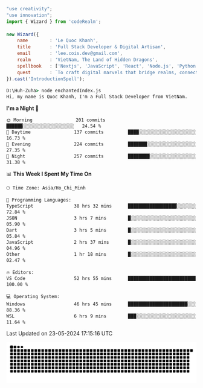 <!--x axis divider-->

```js 
"use creativity";
"use innovation";
import { Wizard } from 'codeRealm';

new Wizard({
    name        : 'Le Quoc Khanh',
    title       : 'Full Stack Developer & Digital Artisan',
    email       : 'lee.cois.dev@gmail.com',
    realm       : 'VietNam, The Land of Hidden Dragons',
    spellbook   : ['Nextjs', 'JavaScript', 'React', 'Node.js', 'Python', 'Django', 'Cloud Services'],
    quest       : `To craft digital marvels that bridge realms, connect cultures, and bring imagination to life.`,
}).cast('IntroductionSpell');
```

```cmd
D:\Huh-Zuha> node enchantedIndex.js
Hi, my name is Quoc Khanh, I'm a Full Stack Developer from VietNam.
```
<!--START_SECTION:waka-->
**I'm a Night 🦉** 

```text
🌞 Morning                201 commits         ██████░░░░░░░░░░░░░░░░░░░   24.54 % 
🌆 Daytime                137 commits         ████░░░░░░░░░░░░░░░░░░░░░   16.73 % 
🌃 Evening                224 commits         ███████░░░░░░░░░░░░░░░░░░   27.35 % 
🌙 Night                  257 commits         ████████░░░░░░░░░░░░░░░░░   31.38 % 
```


📊 **This Week I Spent My Time On** 

```text
🕑︎ Time Zone: Asia/Ho_Chi_Minh

💬 Programming Languages: 
TypeScript               38 hrs 32 mins      ██████████████████░░░░░░░   72.84 % 
JSON                     3 hrs 7 mins        █░░░░░░░░░░░░░░░░░░░░░░░░   05.90 % 
Dart                     3 hrs 5 mins        █░░░░░░░░░░░░░░░░░░░░░░░░   05.84 % 
JavaScript               2 hrs 37 mins       █░░░░░░░░░░░░░░░░░░░░░░░░   04.96 % 
Other                    1 hr 18 mins        █░░░░░░░░░░░░░░░░░░░░░░░░   02.47 % 

🔥 Editors: 
VS Code                  52 hrs 55 mins      █████████████████████████   100.00 % 

💻 Operating System: 
Windows                  46 hrs 45 mins      ██████████████████████░░░   88.36 % 
WSL                      6 hrs 9 mins        ███░░░░░░░░░░░░░░░░░░░░░░   11.64 % 
```


 Last Updated on 23-05-2024 17:15:16 UTC
<!--END_SECTION:waka-->
<picture>
  <source media="(prefers-color-scheme: dark)" srcset="https://raw.githubusercontent.com/leecois/leecois/output/github-contribution-grid-snake-dark.svg">
  <source media="(prefers-color-scheme: light)" srcset="https://raw.githubusercontent.com/leecois/leecois/output/github-contribution-grid-snake.svg">
  <img alt="github contribution grid snake animation" src="https://raw.githubusercontent.com/leecois/leecois/output/github-contribution-grid-snake.svg">
</picture>
